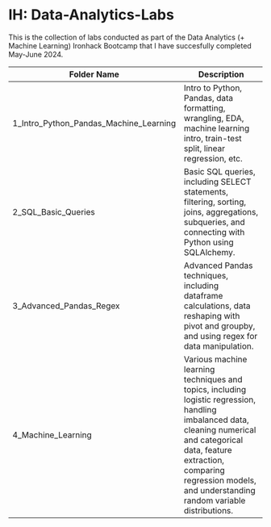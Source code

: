 # IH: Data-Analytics-Labs

This is the collection of labs conducted as part of the Data Analytics (+ Machine Learning) Ironhack Bootcamp that I have succesfully completed May-June 2024. 

| Folder Name                            | Description                                                                                                                      |
|----------------------------------------|----------------------------------------------------------------------------------------------------------------------------------|
| 1_Intro_Python_Pandas_Machine_Learning | Intro to Python, Pandas, data formatting, wrangling, EDA, machine learning intro, train-test split, linear regression, etc.      |
| 2_SQL_Basic_Queries                    | Basic SQL queries, including SELECT statements, filtering, sorting, joins, aggregations, subqueries, and connecting with Python using SQLAlchemy. |
| 3_Advanced_Pandas_Regex                | Advanced Pandas techniques, including dataframe calculations, data reshaping with pivot and groupby, and using regex for data manipulation. |
| 4_Machine_Learning                     | Various machine learning techniques and topics, including logistic regression, handling imbalanced data, cleaning numerical and categorical data, feature extraction, comparing regression models, and understanding random variable distributions. |

